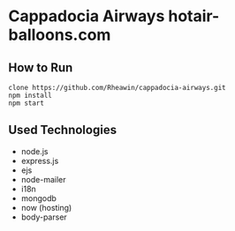 # Cappadocia Airways 	hotair-balloons.com
## How to Run
    clone https://github.com/Rheawin/cappadocia-airways.git
    npm install
    npm start


## Used Technologies

 - node.js
 - express.js
 - ejs
 - node-mailer
 - i18n
 - mongodb
 - now (hosting)
 - body-parser
